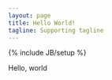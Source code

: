 ```yaml
---
layout: page
title: Hello World!
tagline: Supporting tagline
---
```

{% include JB/setup %}

Hello, world
